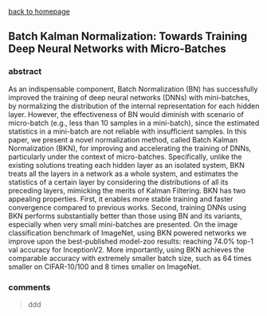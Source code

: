 
[back to homepage](https://viridyu.github.io/)

## Batch Kalman Normalization: Towards Training Deep Neural Networks with Micro-Batches

### abstract

As an indispensable component, Batch Normalization (BN) has successfully improved the training of deep neural networks (DNNs) with mini-batches, by normalizing the distribution of the internal representation for each hidden layer. However, the effectiveness of BN would diminish with scenario of micro-batch (e.g., less than 10 samples in a mini-batch), since the estimated statistics in a mini-batch are not reliable with insufficient samples. In this paper, we present a novel normalization method, called Batch Kalman Normalization (BKN), for improving and accelerating the training of DNNs, particularly under the context of micro-batches. Specifically, unlike the existing solutions treating each hidden layer as an isolated system, BKN treats all the layers in a network as a whole system, and estimates the statistics of a certain layer by considering the distributions of all its preceding layers, mimicking the merits of Kalman Filtering. BKN has two appealing properties. First, it enables more stable training and faster convergence compared to previous works. Second, training DNNs using BKN performs substantially better than those using BN and its variants, especially when very small mini-batches are presented. On the image classification benchmark of ImageNet, using BKN powered networks we improve upon the best-published model-zoo results: reaching 74.0% top-1 val accuracy for InceptionV2. More importantly, using BKN achieves the comparable accuracy with extremely smaller batch size, such as 64 times smaller on CIFAR-10/100 and 8 times smaller on ImageNet.

### comments
> ddd
